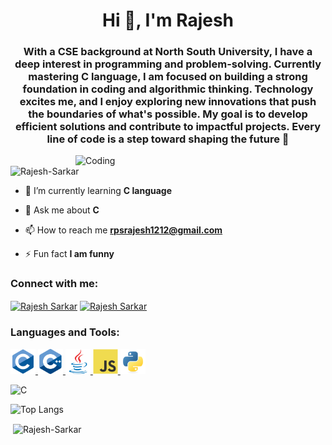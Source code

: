 <h1 align="center">Hi 👋, I'm Rajesh</h1>
<h3 align="center">With a CSE background at North South University, I have a deep interest in programming and problem-solving. Currently mastering C language, I am focused on building a strong foundation in coding and algorithmic thinking. Technology excites me, and I enjoy exploring new innovations that push the boundaries of what's possible. My goal is to develop efficient solutions and contribute to impactful projects. Every line of code is a step toward shaping the future 🌟</h3>
<img align="right" alt="Coding" width="400" src="https://media4.giphy.com/media/v1.Y2lkPTc5MGI3NjExeXZrbDRzcnp4NWF4azZlM3FqNmZ4a2s4bHlvZDltbGZkMDN0cGtjMCZlcD12MV9pbnRlcm5hbF9naWZfYnlfaWQmY3Q9Zw/bGgsc5mWoryfgKBx1u/giphy.gif">

<p align="left"> <img src="https://komarev.com/ghpvc/?username=rajesh-sarkar&label=Profile%20views&color=0e75b6&style=flat" alt="Rajesh-Sarkar" /> </p>

- 🌱 I’m currently learning **C language**

- 💬 Ask me about **C**

- 📫 How to reach me **rpsrajesh1212@gmail.com**

- ⚡ Fun fact **I am funny**

<h3 align="left">Connect with me:</h3> 
<p align="left">
<a href="https://www.linkedin.com/in/rajesh-sarkar-21b2892ba/" target="blank"><img align="center" src="https://raw.githubusercontent.com/rahuldkjain/github-profile-readme-generator/master/src/images/icons/Social/linked-in-alt.svg" alt="Rajesh Sarkar" height="30" width="40" /></a>
<a href=https://www.facebook.com/rajeshsarkar.221168833 target="blank"><img align="center" src="https://raw.githubusercontent.com/rahuldkjain/github-profile-readme-generator/master/src/images/icons/Social/facebook.svg" alt="Rajesh Sarkar" height="30" width="40" /></a>
</p>
<h3 align="left">Languages and Tools:</h3>
<p align="left"> <a href="https://www.cprogramming.com/" target="_blank" rel="noreferrer"> <img src="https://raw.githubusercontent.com/devicons/devicon/master/icons/c/c-original.svg" alt="c" width="40" height="40"/> </a> <a href="https://www.w3schools.com/cpp/" target="_blank" rel="noreferrer"> <img src="https://raw.githubusercontent.com/devicons/devicon/master/icons/cplusplus/cplusplus-original.svg" alt="cplusplus" width="40" height="40"/> </a> <a href="https://www.java.com" target="_blank" rel="noreferrer"> <img src="https://raw.githubusercontent.com/devicons/devicon/master/icons/java/java-original.svg" alt="java" width="40" height="40"/> </a> <a href="https://developer.mozilla.org/en-US/docs/Web/JavaScript" target="_blank" rel="noreferrer"> <img src="https://raw.githubusercontent.com/devicons/devicon/master/icons/javascript/javascript-original.svg" alt="javascript" width="40" height="40"/> </a> <a href="https://www.python.org" target="_blank" rel="noreferrer"> <img src="https://raw.githubusercontent.com/devicons/devicon/master/icons/python/python-original.svg" alt="python" width="40" height="40"/> </a> </p>

![C](https://img.shields.io/badge/C-00599C?style=for-the-badge&logo=c&logoColor=white)

![Top Langs](https://github-readme-stats.vercel.app/api/top-langs/?username=Rajesh-Sarkar&layout=compact)


<p>&nbsp;<img align="center" src="https://github-readme-stats.vercel.app/api?username=Rajesh-Sarkar&show_icons=true&locale=en" alt="Rajesh-Sarkar" /></p>
